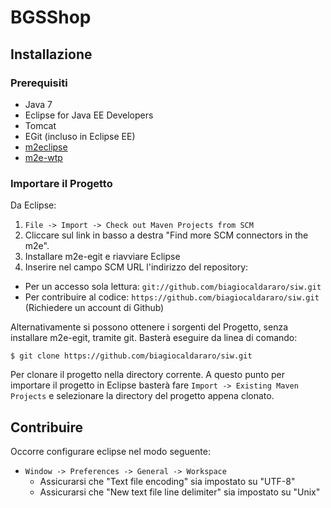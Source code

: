 # BGSShop

## Installazione

### Prerequisiti

* Java 7
* Eclipse for Java EE Developers
* Tomcat
* EGit (incluso in Eclipse EE)
* [m2eclipse](http://eclipse.org/m2e/)
* [m2e-wtp](http://www.eclipse.org/m2e-wtp/)

### Importare il Progetto

Da Eclipse:

1. `File -> Import -> Check out Maven Projects from SCM`
2. Cliccare sul link in basso a destra "Find more SCM connectors in the m2e".
3. Installare m2e-egit e riavviare Eclipse
4. Inserire nel campo SCM URL l'indirizzo del repository:
  * Per un accesso sola lettura: `git://github.com/biagiocaldararo/siw.git`
  * Per contribuire al codice: `https://github.com/biagiocaldararo/siw.git` (Richiedere un account di Github)

Alternativamente si possono ottenere i sorgenti del Progetto, senza installare m2e-egit, tramite git.
Basterà eseguire da linea di comando:
    
    $ git clone https://github.com/biagiocaldararo/siw.git

Per clonare il progetto nella directory corrente. A questo punto per importare il progetto in Eclipse
basterà fare `Import -> Existing Maven Projects` e selezionare la directory del progetto appena clonato.

## Contribuire

Occorre configurare eclipse nel modo seguente:

* `Window -> Preferences -> General -> Workspace`
  - Assicurarsi che "Text file encoding" sia impostato su "UTF-8"
  - Assicurarsi che "New text file line delimiter" sia impostato su "Unix"
